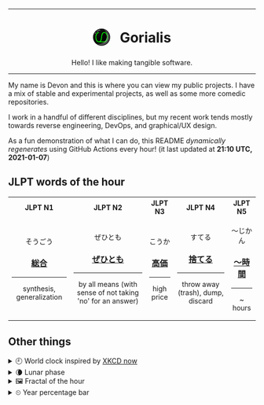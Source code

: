 ***

<h1 align="center">
<sub>
    <img src="readme/resources/avatar.png" height="36">
</sub>
&nbsp;
Gorialis
</h1>
<p align="center">
Hello! I like making tangible software.
</p>

***

My name is Devon and this is where you can view my public projects. I have a mix of stable and experimental projects, as well as some more comedic repositories.

I work in a handful of different disciplines, but my recent work tends mostly towards reverse engineering, DevOps, and graphical/UX design.

As a fun demonstration of what I can do, this README *dynamically regenerates* using GitHub Actions every hour! (it last updated at **21:10 UTC, 2021-01-07**)

<h2>JLPT words of the hour</h2>
<table>
    <tr>
        <th>JLPT N1</th>
        <th>JLPT N2</th>
        <th>JLPT N3</th>
        <th>JLPT N4</th>
        <th>JLPT N5</th>
    </tr>
    <tr>
        <td>
            <p align="center">そうごう</p>
            <h3 align="center"><b><a href="https://jisho.org/search/%E7%B7%8F%E5%90%88">総合</a></b></h3>
            <hr>
            <p align="center">synthesis,<wbr> generalization</p>
        </td>
        <td>
            <p align="center">ぜひとも</p>
            <h3 align="center"><b><a href="https://jisho.org/search/%E3%81%9C%E3%81%B2%E3%81%A8%E3%82%82">ぜひとも</a></b></h3>
            <hr>
            <p align="center">by all means (with sense of not taking 'no' for an answer)</p>
        </td>
        <td>
            <p align="center">こうか</p>
            <h3 align="center"><b><a href="https://jisho.org/search/%E9%AB%98%E4%BE%A1">高価</a></b></h3>
            <hr>
            <p align="center">high price</p>
        </td>
        <td>
            <p align="center">すてる</p>
            <h3 align="center"><b><a href="https://jisho.org/search/%E6%8D%A8%E3%81%A6%E3%82%8B">捨てる</a></b></h3>
            <hr>
            <p align="center">throw away (trash),<wbr> dump,<wbr> discard</p>
        </td>
        <td>
            <p align="center">～じかん</p>
            <h3 align="center"><b><a href="https://jisho.org/search/%EF%BD%9E%E6%99%82%E9%96%93">～時間</a></b></h3>
            <hr>
            <p align="center">~ hours</p>
        </td>
    </tr>
</table>

<h2>Other things</h2>
<details>
<summary>🕘  World clock inspired by <a href="https://xkcd.com/now">XKCD now</a></summary>

> <img src="generated/now.png" width="512">

</details>
<details>
<summary>🌘 Lunar phase</summary>

The moon is approximately 84.00% through its phase (Waning Crescent).

</details>
<details>
<summary>&#x1f5bc; Fractal of the hour</summary>

> <img src="generated/fractal.png" width="512">

</details>
<details>
<summary>&#x23f2; Year percentage bar</summary>
<pre><code>2021 [▁▁▁▁▁▁▁▁▁▁▁▁▁▁▁▁▁▁▁▁] 1.89%</code></pre>
</details>
